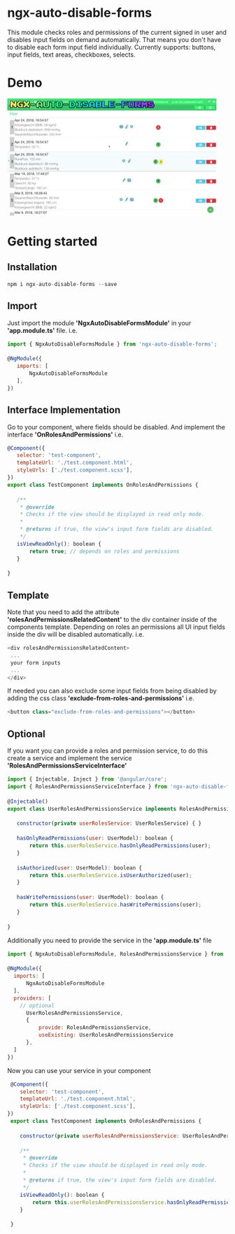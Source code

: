 # ngx-auto-disable-forms
This module checks roles and permissions of the current signed in user and disables input fields on demand automatically. That means you don't have to disable each form input field individually. Currently supports: buttons, input fields, text areas, checkboxes, selects.

# Demo
  ![ngx-auto-disable-forms-demo](ngx-auto-disable-forms-demo.gif)

 # Getting started
 
 ## Installation
  ```javascript
 npm i ngx-auto-disable-forms --save
  ```

 ## Import
 Just import the module **'NgxAutoDisableFormsModule'** in your **'app.module.ts'** file.
  i.e. 
 ```javascript
 import { NgxAutoDisableFormsModule } from 'ngx-auto-disable-forms';

 @NgModule({
    imports: [
        NgxAutoDisableFormsModule
    ],
})
 ```

 ## Interface Implementation
 Go to your component, where fields should be disabled. And implement the interface **'OnRolesAndPermissions'** i.e.
 ```javascript
 @Component({
    selector: 'test-component',
    templateUrl: './test.component.html',
    styleUrls: ['./test.component.scss'],
})
 export class TestComponent implements OnRolesAndPermissions {

    /**
     * @override
     * Checks if the view should be displayed in read only mode.
     *
     * @returns if true, the view's input form fields are disabled.
     */
    isViewReadOnly(): boolean {
        return true; // depends on roles and permissions
    }

 }
 ```

## Template
 Note that you need to add the attribute **'rolesAndPermissionsRelatedContent'** to the div container inside of the components template. 
 Depending on roles an permissions all UI input fields inside the div will be disabled automatically.
 i.e. 
 ```javascript
 <div rolesAndPermissionsRelatedContent>
  ...
  your form inputs
  ...
 </div>
 ```
 
 If needed you can also exclude some input fields from being disabled by adding the css class **'exclude-from-roles-and-permissions'**
 i.e. 
 ```javascript
 <button class="exclude-from-roles-and-permissions"></button>
 ```

## Optional
If you want you can provide a roles and permission service, to do this create a service and implement the service **'RolesAndPermissionsServiceInterface<T>'**
 ```javascript
import { Injectable, Inject } from '@angular/core';
import { RolesAndPermissionsServiceInterface } from 'ngx-auto-disable-forms';

@Injectable()
export class UserRolesAndPermissionsService implements RolesAndPermissionsServiceInterface<UserModel> {

    constructor(private userRolesService: UserRolesService) { }

    hasOnlyReadPermissions(user: UserModel): boolean {
        return this.userRolesService.hasOnlyReadPermissions(user);
    }

    isAuthorized(user: UserModel): boolean {
        return this.userRolesService.isUserAuthorized(user);
    }

    hasWritePermissions(user: UserModel): boolean {
        return this.userRolesService.hasWritePermissions(user);
    }

}
  ```
  Additionally you need to provide the service in the **'app.module.ts'** file
  ```javascript
  import { NgxAutoDisableFormsModule, RolesAndPermissionsService } from 'ngx-auto-disable-forms';

 @NgModule({
    imports: [
        NgxAutoDisableFormsModule
    ],
    providers: [
      // optional
        UserRolesAndPermissionsService, 
        {
            provide: RolesAndPermissionsService,
            useExisting: UserRolesAndPermissionsService
        },
    ]
})
  ```
  Now you can use your service in your component
```javascript
 @Component({
    selector: 'test-component',
    templateUrl: './test.component.html',
    styleUrls: ['./test.component.scss'],
})
 export class TestComponent implements OnRolesAndPermissions {

    constructor(private userRolesAndPermissionsService: UserRolesAndPermissionsService) {}

    /**
     * @override
     * Checks if the view should be displayed in read only mode.
     *
     * @returns if true, the view's input form fields are disabled.
     */
    isViewReadOnly(): boolean {
        return this.userRolesAndPermissionsService.hasOnlyReadPermissions(this.currentUser);
    }

 }
 ```
